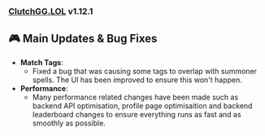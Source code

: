 ### [ClutchGG.LOL](https://clutchgg.lol) v1.12.1

## 🎮 Main Updates & Bug Fixes

- **Match Tags**:
  - Fixed a bug that was causing some tags to overlap with summoner spells. The UI has been improved to ensure this won't happen.
- **Performance**:
  - Many performance related changes have been made such as backend API optimisation, profile page optimisaition and backend leaderboard changes to ensure everything runs as fast and as smoothly as possible.

